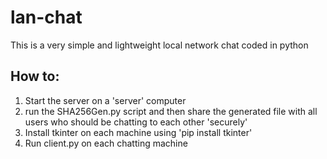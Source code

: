 # lan-chat
This is a very simple and lightweight local network chat coded in python

## How to: 
1. Start the server on a 'server' computer
2. run the SHA256Gen.py script and then share the generated file with all users who should be chatting to each other 'securely'
3. Install tkinter on each machine using 'pip install tkinter'
4. Run client.py on each chatting machine